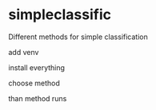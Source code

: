# simpleclassific
Different methods for simple classification


add venv

install everything

choose method

than method runs
